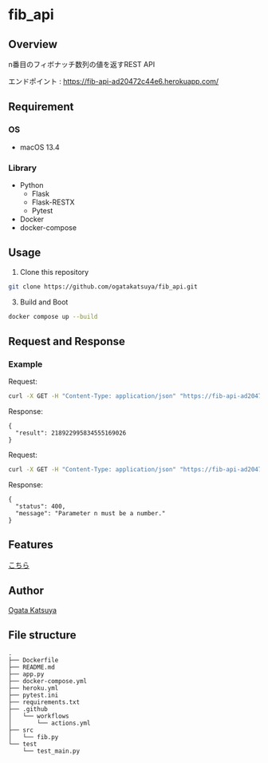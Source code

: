 # fib_api

## Overview
n番目のフィボナッチ数列の値を返すREST API

エンドポイント : https://fib-api-ad20472c44e6.herokuapp.com/

## Requirement
### OS
- macOS 13.4

### Library
- Python
  - Flask
  - Flask-RESTX
  - Pytest
- Docker
- docker-compose

## Usage
1. Clone this repository
```sh
git clone https://github.com/ogatakatsuya/fib_api.git
```
3. Build and Boot
```sh
docker compose up --build
```

## Request and Response

### Example
Request:
```sh
curl -X GET -H "Content-Type: application/json" "https://fib-api-ad20472c44e6.herokuapp.com/fib?n=99"
```

Response:
```
{
  "result": 218922995834555169026
}
```

Request:
```sh
curl -X GET -H "Content-Type: application/json" "https://fib-api-ad20472c44e6.herokuapp.com/fib?n=abc"
```

Response:
```
{
  "status": 400,
  "message": "Parameter n must be a number."
}
```

## Features
[こちら](https://github.com/ogatakatsuya)

## Author
[Ogata Katsuya](https://github.com/ogatakatsuya)
## File structure

```
.
├── Dockerfile
├── README.md
├── app.py
├── docker-compose.yml
├── heroku.yml
├── pytest.ini
├── requirements.txt
├── .github
│   └── workflows
│       └── actions.yml
├── src
│   └── fib.py
└── test
    └── test_main.py

```
